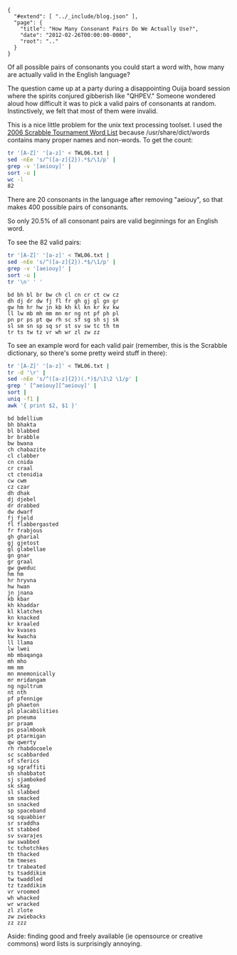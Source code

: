 
    {
      "#extend": [ "../_include/blog.json" ],
      "page": {
        "title": "How Many Consonant Pairs Do We Actually Use?",
        "date": "2012-02-26T00:00:00-0000",
        "root": ".."
      }
    }

Of all possible pairs of consonants you could start a word with, how many are actually valid in the English language?

The question came up at a party during a disappointing Ouija board session where the spirits conjured gibberish like "QHPEV." Someone wondered aloud how difficult it was to pick a valid pairs of consonants at random. Instinctively, we felt that most of them were invalid.

This is a nice little problem for the unix text processing toolset. I used the [2006 Scrabble Tournament Word List](http://www.isc.ro/lists/twl06.zip) because /usr/share/dict/words contains many proper names and non-words. To get the count:

```bash
tr '[A-Z]' '[a-z]' < TWL06.txt |
sed -nEe 's/^([a-z]{2}).*$/\1/p' | 
grep -v '[aeiouy]' |
sort -u | 
wc -l
82
```

There are 20 consonants in the language after removing "aeiouy", so that makes 400 possible pairs of consonants.

So only 20.5% of all consonant pairs are valid beginnings for an English word.

To see the 82 valid pairs:

```bash
tr '[A-Z]' '[a-z]' < TWL06.txt |
sed -nEe 's/^([a-z]{2}).*$/\1/p' | 
grep -v '[aeiouy]' |
sort -u |
tr '\n' ' '
```

    bd bh bl br bw ch cl cn cr ct cw cz
    dh dj dr dw fj fl fr gh gj gl gn gr
    gw hm hr hw jn kb kh kl kn kr kv kw
    ll lw mb mh mm mn mr ng nt pf ph pl
    pn pr ps pt qw rh sc sf sg sh sj sk
    sl sm sn sp sq sr st sv sw tc th tm
    tr ts tw tz vr wh wr zl zw zz

To see an example word for each valid pair (remember, this is the Scrabble dictionary, so there's some pretty weird stuff in there):

```bash
tr '[A-Z]' '[a-z]' < TWL06.txt |
tr -d '\r' |
sed -nEe 's/^([a-z]{2})(.*)$/\1\2 \1/p' |
grep ' [^aeiouy][^aeiouy]' |
sort |
uniq -f1 |
awk '{ print $2, $1 }'
```

    bd bdellium
    bh bhakta
    bl blabbed
    br brabble
    bw bwana
    ch chabazite
    cl clabber
    cn cnida
    cr craal
    ct ctenidia
    cw cwm
    cz czar
    dh dhak
    dj djebel
    dr drabbed
    dw dwarf
    fj fjeld
    fl flabbergasted
    fr frabjous
    gh gharial
    gj gjetost
    gl glabellae
    gn gnar
    gr graal
    gw gweduc
    hm hm
    hr hryvna
    hw hwan
    jn jnana
    kb kbar
    kh khaddar
    kl klatches
    kn knacked
    kr kraaled
    kv kvases
    kw kwacha
    ll llama
    lw lwei
    mb mbaqanga
    mh mho
    mm mm
    mn mnemonically
    mr mridangam
    ng ngultrum
    nt nth
    pf pfennige
    ph phaeton
    pl placabilities
    pn pneuma
    pr praam
    ps psalmbook
    pt ptarmigan
    qw qwerty
    rh rhabdocoele
    sc scabbarded
    sf sferics
    sg sgraffiti
    sh shabbatot
    sj sjamboked
    sk skag
    sl slabbed
    sm smacked
    sn snacked
    sp spaceband
    sq squabbier
    sr sraddha
    st stabbed
    sv svarajes
    sw swabbed
    tc tchotchkes
    th thacked
    tm tmeses
    tr trabeated
    ts tsaddikim
    tw twaddled
    tz tzaddikim
    vr vroomed
    wh whacked
    wr wracked
    zl zlote
    zw zwiebacks
    zz zzz

Aside: finding good and freely available (ie opensource or creative commons) word lists is surprisingly annoying.

